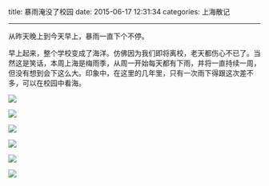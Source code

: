 title: 暴雨淹没了校园
date: 2015-06-17 12:31:34
categories: 上海散记

---

从昨天晚上到今天早上，暴雨一直下个不停。

<!--more-->

早上起来，整个学校变成了海洋。仿佛因为我们即将离校，老天都伤心不已了。当然这是笑话，本周上海是梅雨季，从周一开始每天都有下雨，并将一直持续一周，但没有想到会下这么大。印象中，在这里的几年里，只有一次雨下得跟这次差不多，可以在校园中看海。

![](http://ww2.sinaimg.cn/mw690/aeba7ac3gw1et6zfmwk2cj20zk0qo43w.jpg)

![](http://ww2.sinaimg.cn/mw690/aeba7ac3gw1et6zfren48j20qo0f0q63.jpg)

![](http://ww2.sinaimg.cn/mw690/aeba7ac3gw1et6zfp1z04j20zk0qotcv.jpg)

![](http://ww3.sinaimg.cn/mw690/aeba7ac3gw1et6zfk63x1j20hs0nqdis.jpg)

![](http://ww2.sinaimg.cn/mw690/aeba7ac3gw1et6zflcm86j20go0m8my7.jpg)

![](http://ww4.sinaimg.cn/mw690/aeba7ac3gw1et6zfwi1ewj20hs0nqwgi.jpg)








